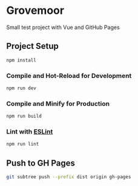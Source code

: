 # Grovemoor

Small test project with Vue and GitHub Pages

## Project Setup

```sh
npm install
```

### Compile and Hot-Reload for Development

```sh
npm run dev
```

### Compile and Minify for Production

```sh
npm run build
```

### Lint with [ESLint](https://eslint.org/)

```sh
npm run lint
```

## Push to GH Pages

```sh
git subtree push --prefix dist origin gh-pages
```
